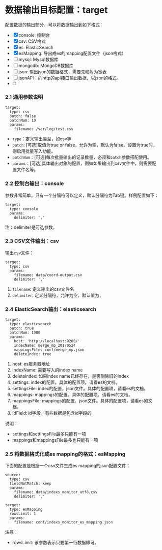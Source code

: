 # 数据输出目标配置：target
配置数据的输出部分，可以将数据输出到如下格式：

- [x] console: 控制台
- [x] csv: CSV格式
- [x] es: ElasticSearch
- [x] esMapping: 导出成es的mapping配置文件（json格式）
- [ ] mysql: Mysql数据库
- [ ] mongodb: MongoDB数据库
- [ ] json: 输出json的数据格式，需要先映射为宽表
- [ ] jsonAPI：向http的api接口输出数据，以json的格式。
- [ ]

### 2.1 通用参数说明

```
target:
  type: csv
  batch: false
  batchNum: 10
  params:
    filename: /var/log/test.csv
```

- `type`：定义输出类型，如csv等
- `batch`: [可选]取值为true or false，允许为空，默认为false。设置为true时，则启用批量写入功能。
- `batchNum`：[可选]每次批量输出的记录数量，必须和`batch`参数搭配使用。
- `params`：[可选]具体输出对象的配置，例如如果输出到csv文件中，则需要配置文件名等。

### 2.2 控制台输出：console
参数非常简单，只有一个分隔符可以定义，默认分隔符为Tab键。样例配置如下：

```
target:
  type: console
  params:
    delimiter: ','
```

注：delimiter是可选参数。

### 2.3 CSV文件输出：csv
输出csv文件：

```
target:
  type: csv
  params:
    filename: data/coord-output.csv
    delimiter: ','
```

1. `filename`: 定义输出的csv文件名
2. `delimiter`: 定义分隔符，允许为空，默认值为`,`

### 2.4 ElasticSearch输出：elasticsearch

```
target:
  type: elasticsearch
  batch: true
  batchNum: 1000
  params:
    host: 'http://localhost:9200/'
    indexName: merge_mp_20170524
    mappingsFile: conf/merge_mp.json
    deleteIndex: true
```

1. host: es服务器地址
2. indexName: 需要写入的index name
3. deleteIndex: 如果index name已经存在，是否删除旧的index
4. settings: index的配置。具体的配置项，请看es的文档。
5. settingsFile: index的配置，json文件。具体的配置项，请看es的文档。
6. mappings: mappings的配置。具体的配置项，请看es的文档。
7. mappingsFile: mappings的配置，json文件。具体的配置项，请看es的文档。
8. idField: id字段。有些数据是包含id字段的

说明：

- settings和settingsFile最多只能有一项
- mappings和mappingsFile最多也只能有一项

### 2.5 将数据格式化成es mapping的格式：esMapping
下面的配置是根据一个csv文件生成es mapping的json配置文件：

```
source:
  type: csv
  fieldNotMatch: keep
  params:
    filename: data/indexs_monitor_utf8.csv
    delimiter: ','

target:
  type: esMapping
  rowsLimit: 1
  params:
    filename: conf/indexs_monitor_es_mapping.json
```

注意：
- rowsLimit: 该参数表示只要第一行数据即可。


